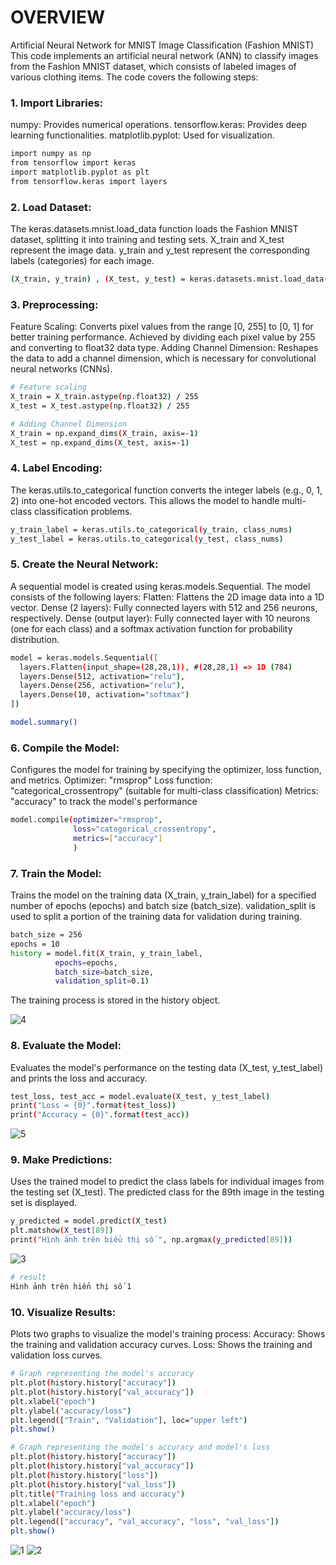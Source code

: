 # OVERVIEW

Artificial Neural Network for MNIST Image Classification (Fashion MNIST)
This code implements an artificial neural network (ANN) to classify images from the Fashion MNIST dataset, which consists of labeled images of various clothing items. The code covers the following steps:

### 1. Import Libraries:

numpy: Provides numerical operations.
tensorflow.keras: Provides deep learning functionalities.
matplotlib.pyplot: Used for visualization.

``` bash
import numpy as np
from tensorflow import keras
import matplotlib.pyplot as plt
from tensorflow.keras import layers
```

### 2. Load Dataset:

The keras.datasets.mnist.load_data function loads the Fashion MNIST dataset, splitting it into training and testing sets.
X_train and X_test represent the image data.
y_train and y_test represent the corresponding labels (categories) for each image.

``` bash
(X_train, y_train) , (X_test, y_test) = keras.datasets.mnist.load_data()
```

### 3. Preprocessing:

Feature Scaling:
Converts pixel values from the range [0, 255] to [0, 1] for better training performance.
Achieved by dividing each pixel value by 255 and converting to float32 data type.
Adding Channel Dimension:
Reshapes the data to add a channel dimension, which is necessary for convolutional neural networks (CNNs).

``` bash
# Feature scaling
X_train = X_train.astype(np.float32) / 255
X_test = X_test.astype(np.float32) / 255

# Adding Channel Dimension
X_train = np.expand_dims(X_train, axis=-1)
X_test = np.expand_dims(X_test, axis=-1)
```

### 4. Label Encoding:

The keras.utils.to_categorical function converts the integer labels (e.g., 0, 1, 2) into one-hot encoded vectors.
This allows the model to handle multi-class classification problems.

``` bash
y_train_label = keras.utils.to_categorical(y_train, class_nums)
y_test_label = keras.utils.to_categorical(y_test, class_nums)
```

### 5. Create the Neural Network:

A sequential model is created using keras.models.Sequential.
The model consists of the following layers:
Flatten: Flattens the 2D image data into a 1D vector.
Dense (2 layers): Fully connected layers with 512 and 256 neurons, respectively.
Dense (output layer): Fully connected layer with 10 neurons (one for each class) and a softmax activation function for probability distribution.

``` bash
model = keras.models.Sequential([
  layers.Flatten(input_shape=(28,28,1)), #(28,28,1) => 1D (784)
  layers.Dense(512, activation="relu"),
  layers.Dense(256, activation="relu"),
  layers.Dense(10, activation="softmax")
])

model.summary()
```

### 6. Compile the Model:

Configures the model for training by specifying the optimizer, loss function, and metrics.
Optimizer: "rmsprop"
Loss function: "categorical_crossentropy" (suitable for multi-class classification)
Metrics: "accuracy" to track the model's performance

``` bash
model.compile(optimizer="rmsprop",
              loss="categorical_crossentropy",
              metrics=["accuracy"]
              )
```

### 7. Train the Model:

Trains the model on the training data (X_train, y_train_label) for a specified number of epochs (epochs) and batch size (batch_size).
validation_split is used to split a portion of the training data for validation during training.

``` bash
batch_size = 256
epochs = 10
history = model.fit(X_train, y_train_label,
          epochs=epochs,
          batch_size=batch_size,
          validation_split=0.1)
```
The training process is stored in the history object.

![4](https://github.com/tuanng1102/ann-image-classification-with-mnist-dataset/assets/147653892/e8e7bf60-c223-42b2-8723-7806c55fa992)


### 8. Evaluate the Model:

Evaluates the model's performance on the testing data (X_test, y_test_label) and prints the loss and accuracy.

``` bash
test_loss, test_acc = model.evaluate(X_test, y_test_label)
print("Loss = {0}".format(test_loss))
print("Accuracy = {0}".format(test_acc))
```

![5](https://github.com/tuanng1102/ann-image-classification-with-mnist-dataset/assets/147653892/7edcd296-3466-494d-86f9-f6674a7f430d)

### 9. Make Predictions:

Uses the trained model to predict the class labels for individual images from the testing set (X_test).
The predicted class for the 89th image in the testing set is displayed.

``` bash
y_predicted = model.predict(X_test)
plt.matshow(X_test[89])
print("Hình ảnh trên biểu thị số ", np.argmax(y_predicted[89]))
```

![3](https://github.com/tuanng1102/ann-image-classification-with-mnist-dataset/assets/147653892/bff95277-3a3c-4dd7-9f45-437e00337416)

``` bash
# result
Hình ảnh trên hiển thị số 1
```
### 10. Visualize Results:

Plots two graphs to visualize the model's training process:
Accuracy: Shows the training and validation accuracy curves.
Loss: Shows the training and validation loss curves.

``` bash
# Graph representing the model's accuracy
plt.plot(history.history["accuracy"])
plt.plot(history.history["val_accuracy"])
plt.xlabel("epoch")
plt.ylabel("accuracy/loss")
plt.legend(["Train", "Validation"], loc="upper left")
plt.show()

# Graph representing the model's accuracy and model's loss
plt.plot(history.history["accuracy"])
plt.plot(history.history["val_accuracy"])
plt.plot(history.history["loss"])
plt.plot(history.history["val_loss"])
plt.title("Training loss and accuracy")
plt.xlabel("epoch")
plt.ylabel("accuracy/loss")
plt.legend(["accuracy", "val_accuracy", "loss", "val_loss"])
plt.show()
```
![1](https://github.com/tuanng1102/ann-image-classification-with-mnist-dataset/assets/147653892/805241cb-38ab-4ae7-8e2a-268997b668e9)
![2](https://github.com/tuanng1102/ann-image-classification-with-mnist-dataset/assets/147653892/411bda39-fb5e-4fa0-92f6-7cf08fc02d7a)
